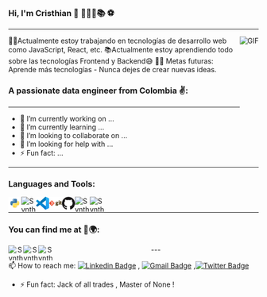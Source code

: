 ### Hi, I'm Cristhian 👋 👩‍💻💪:books: :soccer:
---
<img align="right" alt="GIF" height="160px" src="https://media.giphy.com/media/bGgsc5mWoryfgKBx1u/giphy.gif"/>

👨‍💻Actualmente estoy trabajando en tecnologías de desarrollo web como JavaScript, React, etc.
📚Actualmente estoy aprendiendo todo sobre las tecnologías Frontend y Backend😅
💪🏼 Metas futuras: Aprende más tecnologías - Nunca dejes de crear nuevas ideas.
### A passionate data engineer from Colombia ✌:
---
- 🔭 I’m currently working on ...
- 🌱 I’m currently learning ...
- 👯 I’m looking to collaborate on ...
- 🤔 I’m looking for help with ...
- ⚡ Fun fact: ...
---

 ### Languages and Tools:

<img align="left" alt="Python" width="26px" src="https://raw.githubusercontent.com/github/explore/80688e429a7d4ef2fca1e82350fe8e3517d3494d/topics/python/python.png" />
 <img src="https://www.abd.es/wp-content/uploads/2018/11/sql-server-logo.png"  align="left" alt="Synthwave" height="30" width="30">
<img align="left" alt="Visual Studio Code" width="26px" src="https://raw.githubusercontent.com/github/explore/80688e429a7d4ef2fca1e82350fe8e3517d3494d/topics/visual-studio-code/visual-studio-code.png" />
<img align="left" alt="Git" width="26px" src="https://raw.githubusercontent.com/github/explore/80688e429a7d4ef2fca1e82350fe8e3517d3494d/topics/git/git.png" />
<img align="left" alt="Github" width="26px" src="https://raw.githubusercontent.com/github/explore/78df643247d429f6cc873026c0622819ad797942/topics/github/github.png" />
<img src="https://www.vectorlogo.zone/logos/sap/sap-icon.svg"  align="left" alt="Synthwave" height="30" width="30">
<img src="https://www.vectorlogo.zone/logos/microsoft_powerbi/microsoft_powerbi-icon.svg"  align="left" alt="Synthwave" height="30" width="30">
<br>

---
### You can find me at 👀🌍:
 <p align="center">
  
  <a href="https://www.linkedin.com/in/cristhian-andres-espitia-torres-690869154/">  
    <img src="https://www.vectorlogo.zone/logos/linkedin/linkedin-icon.svg"  align="left" alt="Synthwave" height="30" width="30">
     </a>
  <a href="https://twitter.com/Cristhianespit7">
    <img src="https://www.vectorlogo.zone/logos/twitter/twitter-tile.svg"  align="left" alt="Synthwave" height="30" width="30">
  </a>

  <a href="https://www.instagram.com/cristhian.espitia/"> 
    <img src="https://www.vectorlogo.zone/logos/instagram/instagram-icon.svg"  align="left" alt="Synthwave" height="30" width="30">
  </a> 
---
 
 
 📫 How to reach me:
[![Linkedin Badge](https://img.shields.io/badge/-LinkedIn-blue?style=flat-square&logo=Linkedin&logoColor=white&link=https://www.linkedin.com/in/raghav-byte/)](https://www.linkedin.com/in/raghav-byte/) 
, [![Gmail Badge](https://img.shields.io/badge/-Gmail-c14438?style=flat-square&logo=Gmail&logoColor=white&link=mailto:shuklaraghav321.com)](mailto:shuklaraghav321@gmail.com)
,[![Twitter Badge](https://img.shields.io/badge/-Raghav-1ca0f1?style=flat-square&logo=twitter&logoColor=white&link=https://twitter.com/_raghavit)](https://twitter.com/_raghavit)
- ⚡ Fun fact: Jack of all trades , Master of None ! 
